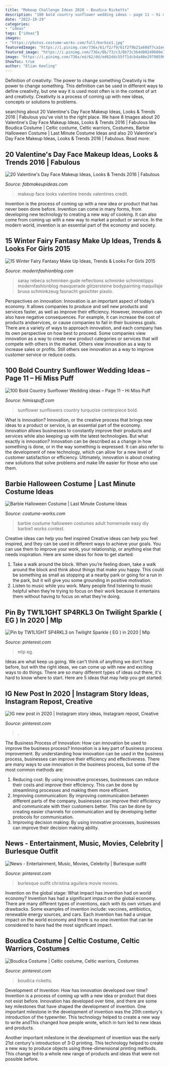 ```yaml
---
title: "Makeup Challenge Ideas 2020 - Boudica Ricketts"
description: "100 bold country sunflower wedding ideas – page 11 – hi miss puff"
date: "2022-10-29"
categories:
- "ideas"
tags: ["ideas"]
images:
- "https://photos.costume-works.com/full/barbie1.jpg"
featuredImage: "https://i.pinimg.com/736x/61/f2/f9/61f2f9b21a60df7ca1ee3df9b6835048.jpg"
featured_image: "https://i.pinimg.com/736x/8b/73/c3/8b73c364d00249689e7660c5cd3a4d0d--burlesque-outfit-burlesque-party.jpg"
image: "https://i.pinimg.com/736x/ed/62/dd/ed62ddc55f71dcbda48e29790596822c.jpg"
ShowToc: true
author: "Elian Keeling"
---
```



Definition of creativity: The power to change something
Creativity is the power to change something. This definition can be used in different ways to define creativity, but one way it is used most often is in the context of art and creativity. Creativity is a process of coming up with new ideas, concepts or solutions to problems.

	

		
searching about 20 Valentine&#039;s Day Face Makeup Ideas, Looks &amp; Trends 2016 | Fabulous you've visit to the right place. We have 8 Images about 20 Valentine&#039;s Day Face Makeup Ideas, Looks &amp; Trends 2016 | Fabulous like Boudica Costume | Celtic costume, Celtic warriors, Costumes, Barbie Halloween Costume | Last Minute Costume Ideas and also 20 Valentine&#039;s Day Face Makeup Ideas, Looks &amp; Trends 2016 | Fabulous. Read more:
		
    
## 20 Valentine&#039;s Day Face Makeup Ideas, Looks &amp; Trends 2016 | Fabulous

<img loading=lazy src="http://fabmakeupideas.com/wp-content/uploads/2016/01/20-Valentines-Day-Face-Makeup-Ideas-Looks-Trends-2016-18.jpg" onerror="this.onerror=null;this.src='https://tse2.mm.bing.net/th?id=OIP.JJHg2Lbt372kbhJQJeu1SAHaKG&amp;pid=15.1';" alt="20 Valentine&#039;s Day Face Makeup Ideas, Looks &amp; Trends 2016 | Fabulous">

_Source: fabmakeupideas.com_

>makeup face looks valentine trends valentines credit. 

	

Invention is the process of coming up with a new idea or product that has never been done before. Invention can come in many forms, from developing new technology to creating a new way of cooking. It can also come from coming up with a new way to market a product or service. In the modern world, invention is an essential part of the economy and society.

    
## 15 Winter Fairy Fantasy Make Up Ideas, Trends &amp; Looks For Girls 2015

<img loading=lazy src="https://modernfashionblog.com/wp-content/uploads/2014/12/15-Winter-Fairy-Fantasy-Make-Up-Ideas-Trends-Looks-For-Girls-2015-11.jpg" onerror="this.onerror=null;this.src='https://tse2.mm.bing.net/th?id=OIP.kXdc-aj59L_9KfHzcD8nAwHaLH&amp;pid=15.1';" alt="15 Winter Fairy Fantasy Make Up Ideas, Trends &amp; Looks For Girls 2015">

_Source: modernfashionblog.com_

>saray rebeca schminken gude reflections schminke schminktipps modernfashionblog masquerade glitzersteine bodypainting maquillaje bruxa schminkzeug fasnacht gesichter pixolo. 

	

Perspectives on innovation:
Innovation is an important aspect of today’s economy. It allows companies to produce and sell new products and services faster, as well as improve their efficiency. However, innovation can also have negative consequences. For example, it can increase the cost of products andservices, or cause companies to fail in their business goals. There are a variety of ways to approach innovation, and each company has its own perspective on how best to proceed. Some companies view innovation as a way to create new product categories or services that will compete with others in the market. Others view innovation as a way to increase sales or profits. Still others see innovation as a way to improve customer service or reduce costs.

    
## 100 Bold Country Sunflower Wedding Ideas – Page 11 – Hi Miss Puff

<img loading=lazy src="https://www.himisspuff.com/wp-content/uploads/2016/07/Turquoise-Sunflowers-wedding-centerpiece-e1577155225156.jpg" onerror="this.onerror=null;this.src='https://tse1.mm.bing.net/th?id=OIP.ZDRWCzUQ-raAjD10xmHPNgHaLH&amp;pid=15.1';" alt="100 Bold Country Sunflower Wedding ideas – Page 11 – Hi Miss Puff">

_Source: himisspuff.com_

>sunflower sunflowers country turquoise centerpiece bold. 

	

What is innovation?
Innovation, or the creative process that brings new ideas to a product or service, is an essential part of the economy. Innovation allows businesses to constantly improve their products and services while also keeping up with the latest technologies. But what exactly is innovation?
Innovation can be described as a change in how something is done, or in the way something is expressed. It can also refer to the development of new technology, which can allow for a new level of customer satisfaction or efficiency. Ultimately, innovation is about creating new solutions that solve problems and make life easier for those who use them.

    
## Barbie Halloween Costume | Last Minute Costume Ideas

<img loading=lazy src="https://photos.costume-works.com/full/barbie1.jpg" onerror="this.onerror=null;this.src='https://tse4.mm.bing.net/th?id=OIP.Ynby2qE4SxfSrPY34WOJtAHaNX&amp;pid=15.1';" alt="Barbie Halloween Costume | Last Minute Costume Ideas">

_Source: costume-works.com_

>barbie costume halloween costumes adult homemade easy diy barbie1 works contest. 

	

Creative ideas can help you feel inspired
Creative ideas can help you feel inspired, and they can be used in different ways to achieve your goals. You can use them to improve your work, your relationship, or anything else that needs inspiration. Here are some ideas for how to get started: 
1. Take a walk around the block. When you’re feeling down, take a walk around the block and think about things that make you happy. This could be something as small as stopping at a nearby park or going for a run in the park, but it will give you some grounding in positive motivation. 
2. Listen to music while you work. Many people find listening to music helpful when they’re trying to focus on their work because it entertains them without having to focus on what they’re doing.

    
## Pin By TW1L1GHT SP4RKL3 On Twilight Sparkle ( EG ) In 2020 | Mlp

<img loading=lazy src="https://i.pinimg.com/736x/61/f2/f9/61f2f9b21a60df7ca1ee3df9b6835048.jpg" onerror="this.onerror=null;this.src='https://tse4.mm.bing.net/th?id=OIP.tIqT3jW6K4nAIPB46Yf-awHaKX&amp;pid=15.1';" alt="Pin by TW1L1GHT SP4RKL3 on Twilight Sparkle ( EG ) in 2020 | Mlp">

_Source: pinterest.com_

>mlp eg. 

	

Ideas are what keep us going. We can't think of anything we don't have before, but with the right ideas, we can come up with new and exciting ways to do things. There are so many different types of ideas out there, it's hard to know where to start. Here are 5 ideas that may help you get started: 

    
## IG New Post In 2020 | Instagram Story Ideas, Instagram Repost, Creative

<img loading=lazy src="https://i.pinimg.com/736x/c4/6f/c0/c46fc0d2d927558f71f023dfcfc750dd.jpg" onerror="this.onerror=null;this.src='https://tse3.mm.bing.net/th?id=OIP.QwV4RfH0D4uG5oWfskS49QHaOs&amp;pid=15.1';" alt="IG new post in 2020 | Instagram story ideas, Instagram repost, Creative">

_Source: pinterest.com_

>. 

	

The Business Process of Innovation: How can innovation be used to improve the business process?
Innovation is a key part of business process improvement. By understanding how innovation can be used in the business process, businesses can improve their efficiency and effectiveness. There are many ways to use innovation in the business process, but some of the most common methods are: 
1) Reducing cost: By using innovative processes, businesses can reduce their costs and improve their efficiency. This can be done by streamlining processes and making them more efficient. 
2) Improving communication: By improving communication between different parts of the company, businesses can improve their efficiency and communicate with their customers better. This can be done by creating easier channels for communication and by developing better protocols for communication. 
3) Improving decision making: By using innovative processes, businesses can improve their decision making ability.

    
## News - Entertainment, Music, Movies, Celebrity | Burlesque Outfit

<img loading=lazy src="https://i.pinimg.com/736x/8b/73/c3/8b73c364d00249689e7660c5cd3a4d0d--burlesque-outfit-burlesque-party.jpg" onerror="this.onerror=null;this.src='https://tse1.mm.bing.net/th?id=OIP.BD_wyBM6nGUU7MR9H_YUoQAAAA&amp;pid=15.1';" alt="News - Entertainment, Music, Movies, Celebrity | Burlesque outfit">

_Source: pinterest.com_

>burlesque outfit christina aguilera movie movies. 

	

Invention on the global stage: What impact has invention had on world economy?
Invention has had a significant impact on the global economy. There are many different types of inventions, each with its own virtues and drawbacks. Some examples of invention include: vaccines, antibiotics, renewable energy sources, and cars. Each invention has had a unique impact on the world economy and there is no one invention that can be considered to have had the most significant impact.

    
## Boudica Costume | Celtic Costume, Celtic Warriors, Costumes

<img loading=lazy src="https://i.pinimg.com/736x/ed/62/dd/ed62ddc55f71dcbda48e29790596822c.jpg" onerror="this.onerror=null;this.src='https://tse4.mm.bing.net/th?id=OIP.9UjaC7k6u1H9clwVkKQazgHaLH&amp;pid=15.1';" alt="Boudica Costume | Celtic costume, Celtic warriors, Costumes">

_Source: pinterest.com_

>boudica ricketts. 

	

Development of Invention: How has innovation developed over time?
Invention is a process of coming up with a new idea or product that does not exist before. Innovation has developed over time, and there are some key milestones that have shaped the development of invention. 
One important milestone in the development of invention was the 20th century's introduction of the typewriter. This technology helped to create a new way to write andThis changed how people wrote, which in turn led to new ideas and products. 

Another important milestone in the development of invention was the early 21st century's introduction of 3-D printing. This technology helped to create a new way to produce objects using three-dimensional printing methods. This change led to a whole new range of products and ideas that were not possible before.

